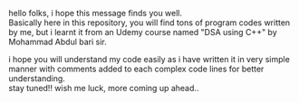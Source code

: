 hello folks, i hope this message finds you well. <br> 
Basically here in this repository, you will find tons of program codes written by me, but i learnt it from an Udemy course named "DSA using C++" by Mohammad Abdul bari sir.<p>
i hope you will understand my code easily as i have written it in very simple manner with comments added to each complex code lines for better understanding. <br>stay tuned!! wish me luck, more coming up ahead..